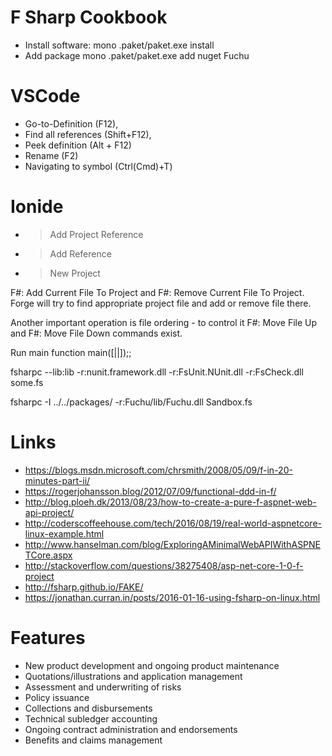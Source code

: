 # F Sharp Cookbook
 * Install software: mono .paket/paket.exe install
 * Add package mono .paket/paket.exe add nuget Fuchu


# VSCode
 * Go-to-Definition (F12), 
 * Find all references (Shift+F12), 
 * Peek definition (Alt + F12)
 * Rename (F2) 
 * Navigating to symbol (Ctrl(Cmd)+T)

# Ionide
 * > Add Project Reference
 * > Add Reference
 * > New Project

  F#: Add Current File To Project and F#: Remove Current File To Project. Forge will try to find appropriate project file and add or remove file there.

Another important operation is file ordering - to control it F#: Move File Up and F#: Move File Down commands exist.

Run main function main([||]);;

fsharpc --lib:lib -r:nunit.framework.dll -r:FsUnit.NUnit.dll -r:FsCheck.dll some.fs

fsharpc -I ../../packages/ -r:Fuchu/lib/Fuchu.dll Sandbox.fs

# Links
 * https://blogs.msdn.microsoft.com/chrsmith/2008/05/09/f-in-20-minutes-part-ii/ 
 * https://rogerjohansson.blog/2012/07/09/functional-ddd-in-f/
 * http://blog.ploeh.dk/2013/08/23/how-to-create-a-pure-f-aspnet-web-api-project/
 * http://coderscoffeehouse.com/tech/2016/08/19/real-world-aspnetcore-linux-example.html
 * http://www.hanselman.com/blog/ExploringAMinimalWebAPIWithASPNETCore.aspx
 * http://stackoverflow.com/questions/38275408/asp-net-core-1-0-f-project
 * http://fsharp.github.io/FAKE/
 * https://jonathan.curran.in/posts/2016-01-16-using-fsharp-on-linux.html

# Features

 * New product development and ongoing product maintenance 
 * Quotations/illustrations and application management 
 * Assessment and underwriting of risks
 * Policy issuance
 * Collections and disbursements
 * Technical subledger accounting
 * Ongoing contract administration and endorsements 
 * Benefits and claims management
